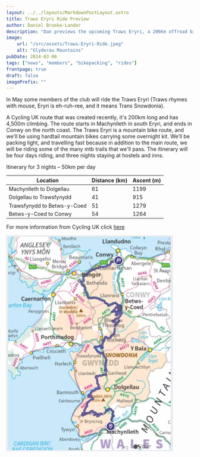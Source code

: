 ```yaml
---
layout: ../../layouts/MarkdownPostLayout.astro
title: Traws Eryri Ride Preview
author: Daniel Brooke-Lander
description: "Dan previews the upcoming Traws Eryri, a 200km offroad bikepacking route."
image:
    url: "/src/assets/Traws-Eryri-Ride.jpeg"
    alt: "Glyderau Mountains"
pubDate: 2024-03-06
tags: ["news", "members", "bikepacking", "rides"]
frontpage: true
draft: false
imagePrefix: ""
---
```


In May some members of the club will ride the Traws Eryri (Traws rhymes with mouse, Eryri is eh-ruh-ree, and it means Trans Snowdonia). 

A Cycling UK route that was created recently, it's 200km long and has 4,500m climbing. The route starts in Machynlleth in south Eryri, and ends in Conwy on the north coast. The Traws Eryri is a mountain bike route, and we'll be using hardtail mountain bikes carrying some overnight kit. We’ll be packing light, and travelling fast because in addition to the main route, we will be riding some of the many mtb trails that we'll pass. The itinerary will be four days riding, and three nights staying at hostels and inns.

Itinerary for 3 nights – 50km per day

|Location                       | Distance (km)  |  Ascent (m)|
|-------------------------------|----------------|------------|
|Machynlleth to Dolgellau       |      61        |   1199     |
|Dolgellau to Trawsfynydd       |      41        |    915     |
|Trawsfynydd to Betws-y-Coed    |      51        |   1279     |
|Betws-y-Coed to Conwy          |      54        |   1264     |

For more information from Cycling UK click [here](https://www.cyclinguk.org/traws-eryri)

![Traws Eryri Map](../../assets/Traws-Eryri-Map.jpeg)